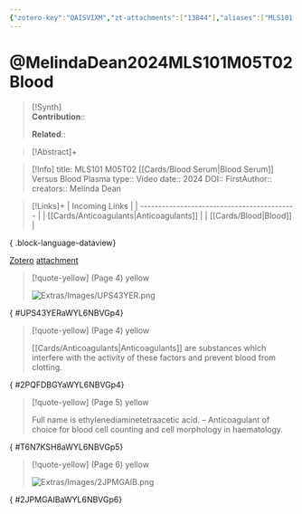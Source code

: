 ```yaml
---
{"zotero-key":"QAISVIXM","zt-attachments":["13844"],"aliases":["MLS101 M05T02 Blood Serum Versus Blood Plasma"],"keywords":["✅"],"FirstAuthor":"[[ Melinda Dean]]","tags":["source/video","Uni/MLS101"],"dg-publish":true,"permalink":"/sources/melinda-dean2024-mls-101-m05-t02-blood/","dgPassFrontmatter":true}
---
```


# @MelindaDean2024MLS101M05T02Blood

>[!Synth]  
>**Contribution**::  
>  
>**Related**:: 
>  

> [!Abstract]+
> 

> [!Info]
> title: MLS101 M05T02 [[Cards/Blood Serum\|Blood Serum]] Versus Blood Plasma
> type:: Video 
> date:: 2024
> DOI:: 
> FirstAuthor:: 
> creators:: Melinda Dean

> [!Links]+
>  | Incoming Links                              |
> | ------------------------------------------- |
> | [[Cards/Anticoagulants\|Anticoagulants]] |
> | [[Cards/Blood\|Blood]]                   |
> 
{ .block-language-dataview}


[Zotero](zotero://select/library/items/QAISVIXM) [attachment](<file:///Users/nathanmaxwell/Zotero/storage/WYL6NBVG/Melinda%20Dean%20-%202024%20-%20MLS101%20M05T02%20Blood%20Serum%20Versus%20Blood%20Plasma.pdf>)

> [!quote-yellow] (Page 4) yellow
> 
> ![Extras/Images/UPS43YER.png](/img/user/Extras/Images/UPS43YER.png)
>
{ #UPS43YERaWYL6NBVGp4}


> [!quote-yellow] (Page 4) yellow
> 
> [[Cards/Anticoagulants\|Anticoagulants]] are substances which interfere with the activity of these factors and prevent blood from clotting.
>
{ #2PQFDBGYaWYL6NBVGp4}


> [!quote-yellow] (Page 5) yellow
> 
> Full name is ethylenediaminetetraacetic acid. – Anticoagulant of choice for blood cell counting and cell morphology in haematology.
>
{ #T6N7KSH8aWYL6NBVGp5}


> [!quote-yellow] (Page 6) yellow
> 
> ![Extras/Images/2JPMGAIB.png](/img/user/Extras/Images/2JPMGAIB.png)
>
{ #2JPMGAIBaWYL6NBVGp6}

